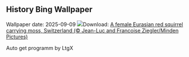 ## History Bing Wallpaper
Wallpaper date: 2025-09-09
![](https://www.bing.com/th?id=OHR.SwissSquirrel_EN-IN0066763187_UHD.jpg&w=1000)Download: [A female Eurasian red squirrel carrying moss, Switzerland (© Jean-Luc and Francoise Ziegler/Minden Pictures)](https://www.bing.com/th?id=OHR.SwissSquirrel_EN-IN0066763187_UHD.jpg)

Auto get programm by LtgX

